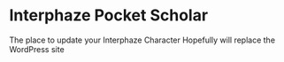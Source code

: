 # Interphaze Pocket Scholar
The place to update your Interphaze Character
Hopefully will replace the WordPress site
